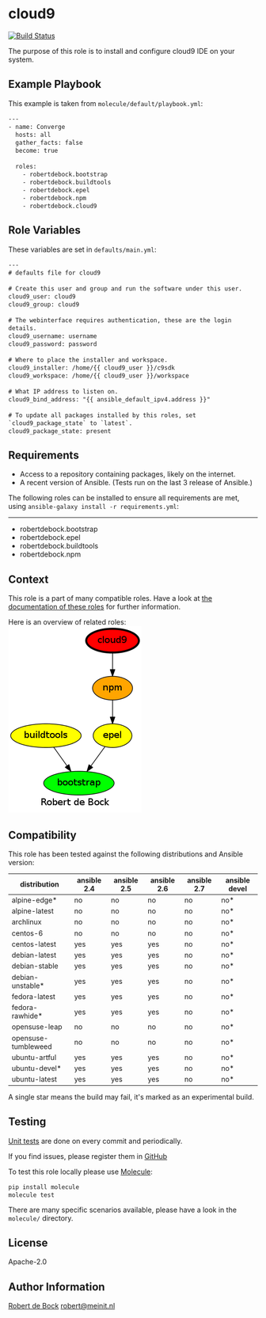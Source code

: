 cloud9
=========

[![Build Status](https://travis-ci.org/robertdebock/ansible-role-cloud9.svg?branch=master)](https://travis-ci.org/robertdebock/ansible-role-cloud9)

The purpose of this role is to install and configure cloud9 IDE on your system.

Example Playbook
----------------

This example is taken from `molecule/default/playbook.yml`:
```
---
- name: Converge
  hosts: all
  gather_facts: false
  become: true

  roles:
    - robertdebock.bootstrap
    - robertdebock.buildtools
    - robertdebock.epel
    - robertdebock.npm
    - robertdebock.cloud9

```

Role Variables
--------------

These variables are set in `defaults/main.yml`:
```
---
# defaults file for cloud9

# Create this user and group and run the software under this user.
cloud9_user: cloud9
cloud9_group: cloud9

# The webinterface requires authentication, these are the login details.
cloud9_username: username
cloud9_password: password

# Where to place the installer and workspace.
cloud9_installer: /home/{{ cloud9_user }}/c9sdk
cloud9_workspace: /home/{{ cloud9_user }}/workspace

# What IP address to listen on.
cloud9_bind_address: "{{ ansible_default_ipv4.address }}"

# To update all packages installed by this roles, set `cloud9_package_state` to `latest`.
cloud9_package_state: present

```

Requirements
------------

- Access to a repository containing packages, likely on the internet.
- A recent version of Ansible. (Tests run on the last 3 release of Ansible.)

The following roles can be installed to ensure all requirements are met, using `ansible-galaxy install -r requirements.yml`:

---
- robertdebock.bootstrap
- robertdebock.epel
- robertdebock.buildtools
- robertdebock.npm


Context
-------

This role is a part of many compatible roles. Have a look at [the documentation of these roles](https://robertdebock.nl/) for further information.

Here is an overview of related roles:
![dependencies](https://raw.githubusercontent.com/robertdebock/drawings/artifacts/cloud9.png "Dependency")


Compatibility
-------------

This role has been tested against the following distributions and Ansible version:

|distribution|ansible 2.4|ansible 2.5|ansible 2.6|ansible 2.7|ansible devel|
|------------|-----------|-----------|-----------|-----------|-------------|
|alpine-edge*|no|no|no|no|no*|
|alpine-latest|no|no|no|no|no*|
|archlinux|no|no|no|no|no*|
|centos-6|no|no|no|no|no*|
|centos-latest|yes|yes|yes|no|no*|
|debian-latest|yes|yes|yes|no|no*|
|debian-stable|yes|yes|yes|no|no*|
|debian-unstable*|yes|yes|yes|no|no*|
|fedora-latest|yes|yes|yes|no|no*|
|fedora-rawhide*|yes|yes|yes|no|no*|
|opensuse-leap|no|no|no|no|no*|
|opensuse-tumbleweed|no|no|no|no|no*|
|ubuntu-artful|yes|yes|yes|no|no*|
|ubuntu-devel*|yes|yes|yes|no|no*|
|ubuntu-latest|yes|yes|yes|no|no*|

A single star means the build may fail, it's marked as an experimental build.

Testing
-------

[Unit tests](https://travis-ci.org/robertdebock/ansible-role-cloud9) are done on every commit and periodically.

If you find issues, please register them in [GitHub](https://github.com/robertdebock/ansible-role-cloud9/issues)

To test this role locally please use [Molecule](https://github.com/metacloud/molecule):
```
pip install molecule
molecule test
```
There are many specific scenarios available, please have a look in the `molecule/` directory.


License
-------

Apache-2.0


Author Information
------------------

[Robert de Bock](https://robertdebock.nl/) <robert@meinit.nl>
